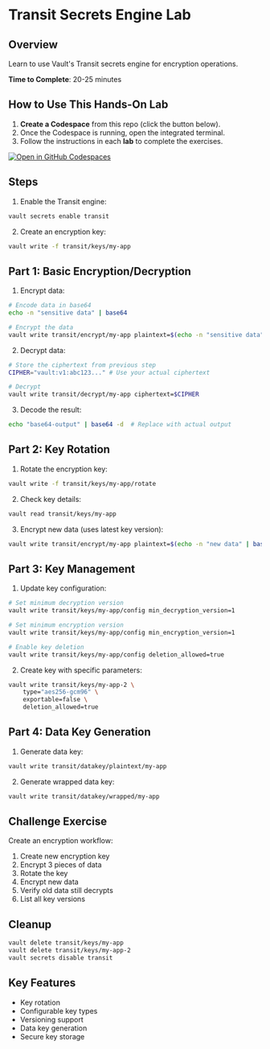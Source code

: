 # Transit Secrets Engine Lab

## Overview
Learn to use Vault's Transit secrets engine for encryption operations.

**Time to Complete**: 20-25 minutes

## How to Use This Hands-On Lab

1. **Create a Codespace** from this repo (click the button below).  
2. Once the Codespace is running, open the integrated terminal.
3. Follow the instructions in each **lab** to complete the exercises.

[![Open in GitHub Codespaces](https://github.com/codespaces/badge.svg)](https://codespaces.new/btkrausen/vault-codespaces)

## Steps

1. Enable the Transit engine:
```bash
vault secrets enable transit
```

2. Create an encryption key:
```bash
vault write -f transit/keys/my-app
```

## Part 1: Basic Encryption/Decryption

1. Encrypt data:
```bash
# Encode data in base64
echo -n "sensitive data" | base64

# Encrypt the data
vault write transit/encrypt/my-app plaintext=$(echo -n "sensitive data" | base64)
```

2. Decrypt data:
```bash
# Store the ciphertext from previous step
CIPHER="vault:v1:abc123..." # Use your actual ciphertext

# Decrypt
vault write transit/decrypt/my-app ciphertext=$CIPHER
```

3. Decode the result:
```bash
echo "base64-output" | base64 -d  # Replace with actual output
```

## Part 2: Key Rotation

1. Rotate the encryption key:
```bash
vault write -f transit/keys/my-app/rotate
```

2. Check key details:
```bash
vault read transit/keys/my-app
```

3. Encrypt new data (uses latest key version):
```bash
vault write transit/encrypt/my-app plaintext=$(echo -n "new data" | base64)
```

## Part 3: Key Management

1. Update key configuration:
```bash
# Set minimum decryption version
vault write transit/keys/my-app/config min_decryption_version=1

# Set minimum encryption version
vault write transit/keys/my-app/config min_encryption_version=1

# Enable key deletion
vault write transit/keys/my-app/config deletion_allowed=true
```

2. Create key with specific parameters:
```bash
vault write transit/keys/my-app-2 \
    type="aes256-gcm96" \
    exportable=false \
    deletion_allowed=true
```

## Part 4: Data Key Generation

1. Generate data key:
```bash
vault write transit/datakey/plaintext/my-app
```

2. Generate wrapped data key:
```bash
vault write transit/datakey/wrapped/my-app
```

## Challenge Exercise

Create an encryption workflow:
1. Create new encryption key
2. Encrypt 3 pieces of data
3. Rotate the key
4. Encrypt new data
5. Verify old data still decrypts
6. List all key versions

## Cleanup
```bash
vault delete transit/keys/my-app
vault delete transit/keys/my-app-2
vault secrets disable transit
```

## Key Features
- Key rotation
- Configurable key types
- Versioning support
- Data key generation
- Secure key storage